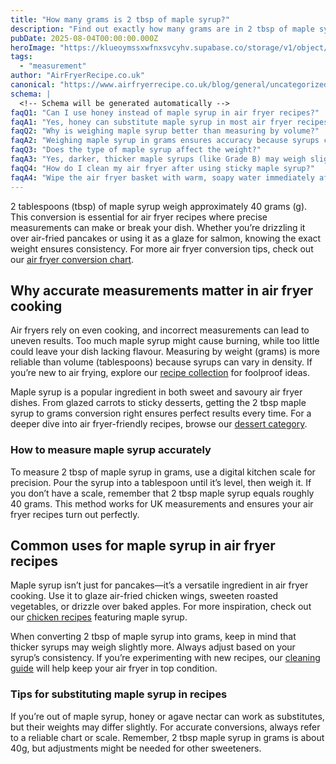 ```yaml
---
title: "How many grams is 2 tbsp of maple syrup?"
description: "Find out exactly how many grams are in 2 tbsp of maple syrup for perfect air fryer recipes every time."
pubDate: 2025-08-04T00:00:00.000Z
heroImage: "https://klueoymssxwfnxsvcyhv.supabase.co/storage/v1/object/public/Shmucket/how-many-grams-is-2-tbsp-maple-syrup.webp"
tags:
  - "measurement"
author: "AirFryerRecipe.co.uk"
canonical: "https://www.airfryerrecipe.co.uk/blog/general/uncategorized/how-many-grams-is-2-tbsp-maple-syrup"
schema: |
  <!-- Schema will be generated automatically -->
faqQ1: "Can I use honey instead of maple syrup in air fryer recipes?"
faqA1: "Yes, honey can substitute maple syrup in most air fryer recipes, but it’s slightly denser. Use the same volume (2 tbsp), but note that honey weighs around 42 grams compared to maple syrup’s 40 grams. Adjust cooking times slightly to prevent over-browning."
faqQ2: "Why is weighing maple syrup better than measuring by volume?"
faqA2: "Weighing maple syrup in grams ensures accuracy because syrups can vary in thickness. Volume measurements (like tablespoons) can be inconsistent, especially with sticky ingredients. A digital scale guarantees precise amounts for perfect air fryer results every time."
faqQ3: "Does the type of maple syrup affect the weight?"
faqA3: "Yes, darker, thicker maple syrups (like Grade B) may weigh slightly more per tablespoon than lighter ones. However, the difference is minimal—around 1-2 grams per 2 tbsp. For most recipes, 40 grams is a safe estimate."
faqQ4: "How do I clean my air fryer after using sticky maple syrup?"
faqA4: "Wipe the air fryer basket with warm, soapy water immediately after use to prevent syrup from hardening. For stubborn residue, soak the basket in warm water with a bit of baking soda. Regular cleaning keeps your air fryer functioning perfectly."
---
```

<p>2 tablespoons (tbsp) of maple syrup weigh approximately 40 grams (g). This conversion is essential for air fryer recipes where precise measurements can make or break your dish. Whether you’re drizzling it over air-fried pancakes or using it as a glaze for salmon, knowing the exact weight ensures consistency. For more air fryer conversion tips, check out our <a href=https://www.airfryerrecipe.co.uk/air-fryer-conversion-chart>air fryer conversion chart</a>.</p>  

<h2>Why accurate measurements matter in air fryer cooking</h2>  
<p>Air fryers rely on even cooking, and incorrect measurements can lead to uneven results. Too much maple syrup might cause burning, while too little could leave your dish lacking flavour. Measuring by weight (grams) is more reliable than volume (tablespoons) because syrups can vary in density. If you’re new to air frying, explore our <a href=https://www.airfryerrecipe.co.uk/recipes>recipe collection</a> for foolproof ideas.</p>  

<p>Maple syrup is a popular ingredient in both sweet and savoury air fryer dishes. From glazed carrots to sticky desserts, getting the 2 tbsp maple syrup to grams conversion right ensures perfect results every time. For a deeper dive into air fryer-friendly recipes, browse our <a href=https://www.airfryerrecipe.co.uk/recipe-category/dessert>dessert category</a>.</p>  

<h3>How to measure maple syrup accurately</h3>  
<p>To measure 2 tbsp of maple syrup in grams, use a digital kitchen scale for precision. Pour the syrup into a tablespoon until it’s level, then weigh it. If you don’t have a scale, remember that 2 tbsp maple syrup equals roughly 40 grams. This method works for UK measurements and ensures your air fryer recipes turn out perfectly.</p>  

<h2>Common uses for maple syrup in air fryer recipes</h2>  
<p>Maple syrup isn’t just for pancakes—it’s a versatile ingredient in air fryer cooking. Use it to glaze air-fried chicken wings, sweeten roasted vegetables, or drizzle over baked apples. For more inspiration, check out our <a href=https://www.airfryerrecipe.co.uk/recipe-category/chicken>chicken recipes</a> featuring maple syrup.</p>  

<p>When converting 2 tbsp of maple syrup into grams, keep in mind that thicker syrups may weigh slightly more. Always adjust based on your syrup’s consistency. If you’re experimenting with new recipes, our <a href=https://www.airfryerrecipe.co.uk/air-fryer-cleaner>cleaning guide</a> will help keep your air fryer in top condition.</p>  

<h3>Tips for substituting maple syrup in recipes</h3>  
<p>If you’re out of maple syrup, honey or agave nectar can work as substitutes, but their weights may differ slightly. For accurate conversions, always refer to a reliable chart or scale. Remember, 2 tbsp maple syrup in grams is about 40g, but adjustments might be needed for other sweeteners.</p>
